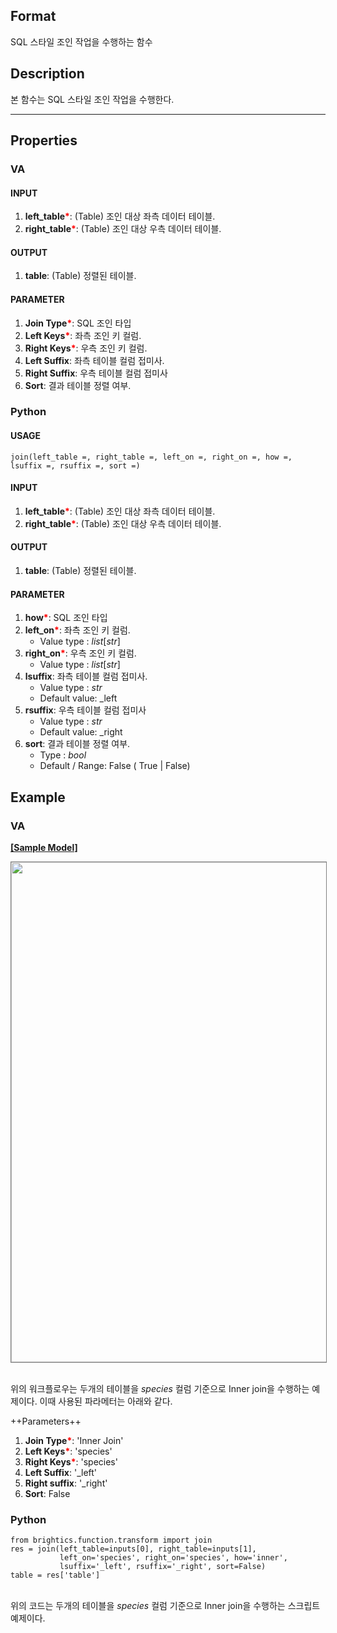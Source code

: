 ## Format
SQL 스타일 조인 작업을 수행하는 함수

## Description

본 함수는 SQL 스타일 조인 작업을 수행한다.

---

## Properties
### VA
#### INPUT
1. **left_table**<b style="color:red">*</b>: (Table) 조인 대상 좌측 데이터 테이블.
2. **right_table**<b style="color:red">*</b>: (Table) 조인 대상 우측 데이터 테이블.
#### OUTPUT
1. **table**: (Table) 정렬된 테이블.    
#### PARAMETER
1. **Join Type**<b style="color:red">*</b>: SQL 조인 타입
2. **Left Keys**<b style="color:red">*</b>: 좌측 조인 키 컬럼.
3. **Right Keys**<b style="color:red">*</b>: 우측 조인 키 컬럼.
4. **Left Suffix**: 좌측 테이블 컬럼 접미사.
5. **Right Suffix**: 우측 테이블 컬럼 접미사
6. **Sort**: 결과 테이블 정렬 여부. 

### Python
#### USAGE
```
join(left_table =, right_table =, left_on =, right_on =, how =, lsuffix =, rsuffix =, sort =)
```

#### INPUT
1. **left_table**<b style="color:red">*</b>: (Table) 조인 대상 좌측 데이터 테이블.
2. **right_table**<b style="color:red">*</b>: (Table) 조인 대상 우측 데이터 테이블.

#### OUTPUT
1. **table**: (Table) 정렬된 테이블.    

#### PARAMETER
1. **how**<b style="color:red">*</b>: SQL 조인 타입
2. **left_on**<b style="color:red">*</b>: 좌측 조인 키 컬럼.
   - Value type : _list_[_str_] 
3. **right_on**<b style="color:red">*</b>: 우측 조인 키 컬럼.
   - Value type : _list_[_str_] 
4. **lsuffix**: 좌측 테이블 컬럼 접미사.
   - Value type : _str_
   - Default value: _left
5. **rsuffix**: 우측 테이블 컬럼 접미사
   - Value type : _str_
   - Default value: _right
6. **sort**: 결과 테이블 정렬 여부.
   - Type : _bool_
   - Default / Range: False ( True | False)
## Example
### VA

**<a href="/static/help/python/sample_model/Join.json" download>[Sample Model]</a>**

<img src="/static/help/python/sample_model_img/join.PNG"  width="800px" style="border: 1px solid gray" >

<br>위의 워크플로우는 두개의 테이블을 _species_ 컬럼 기준으로 Inner join을 수행하는 예제이다. 이때 사용된 파라메터는 아래와 같다. 


++Parameters++
1. **Join Type**<b style="color:red">*</b>: 'Inner Join'
2. **Left Keys**<b style="color:red">*</b>: 'species'
3. **Right Keys**<b style="color:red">*</b>: 'species'
4. **Left Suffix**: '_left'
5. **Right suffix**: '_right'
6. **Sort**: False 


### Python

```
from brightics.function.transform import join
res = join(left_table=inputs[0], right_table=inputs[1],
           left_on='species', right_on='species', how='inner',
           lsuffix='_left', rsuffix='_right', sort=False)
table = res['table'] 
```

<br>위의 코드는 두개의 테이블을 _species_ 컬럼 기준으로 Inner join을 수행하는 스크립트 예제이다.

